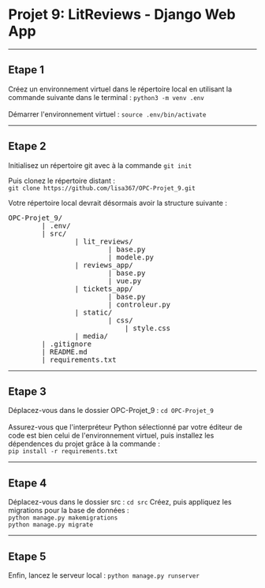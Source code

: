# Projet 9: LitReviews - Django Web App
***

## <b>Etape 1</b>
Créez un environnement virtuel dans le répertoire local en utilisant la commande suivante dans le terminal : 
`python3 -m venv .env` 
<br>
<br>
Démarrer l'environnement virtuel : 
`source .env/bin/activate` 

---

## <b>Etape 2</b>
Initialisez un répertoire git avec à la commande `git init`


Puis clonez le répertoire distant : \
`git clone https://github.com/lisa367/OPC-Projet_9.git`

Votre répertoire local devrait désormais avoir la structure suivante : 
<pre>OPC-Projet_9/
        | .env/
        | src/
                | lit_reviews/
                        | base.py
                        | modele.py
                | reviews_app/
                        | base.py
                        | vue.py               
                | tickets_app/
                        | base.py
                        | controleur.py
                | static/
                        | css/
                            | style.css
                | media/
        | .gitignore
        | README.md
        | requirements.txt
</pre>
---

## <b>Etape 3</b>
Déplacez-vous dans le dossier OPC-Projet_9 : `cd OPC-Projet_9`
<br>
<br>
Assurez-vous que l'interpréteur Python sélectionné par votre éditeur de code est bien celui de l'environnement virtuel, puis installez les dépendences du projet grâce à la commande : \
`pip install -r requirements.txt`

---

## <b>Etape 4</b>
Déplacez-vous dans le dossier src : `cd src`
Créez, puis appliquez les migrations pour la base de données : \
`python manage.py makemigrations`
<br>
`python manage.py migrate`

---

## <b>Etape 5</b>
Enfin, lancez le serveur local : `python manage.py runserver`